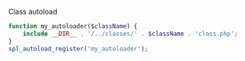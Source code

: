Class autoload

```php
function my_autoloader($className) {
    include __DIR__ . '/../classes/' . $className . 'class.php';
}
spl_autoload_register('my_autoloader');
```

